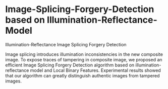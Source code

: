 # Image-Splicing-Forgery-Detection based on Illumination-Reflectance-Model
Illumination-Reflectance Image Splicing Forgery Detection

Image splicing introduces  illumination inconsistencies in the new composite image. To expose traces of tampering in composite image, we proposed an efficient Image Splicing Forgery Detection algorithm based on illumination-reflectance model and  Local Binary Features. Experimental results showed that our algorithm can greatly distinguish authentic images from tampered images.
